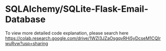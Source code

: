 # SQLAlchemy/SQLite-Flask-Email-Database
To view more detailed code explanation, please search here
https://colab.research.google.com/drive/1WZl3JZaOsgqvRHi5yDcseM1CQIrwuRvw?usp=sharing
